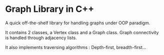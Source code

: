 # Graph Library in C++
A quick  off-the-shelf library for handling graphs under OOP paradigm.

It contains 2 classes, a Vertex class and a Graph class. Graph connectivity is handled through adjacency lists.

It also implements traversing algorithms : Depth-first, breadth-first...
